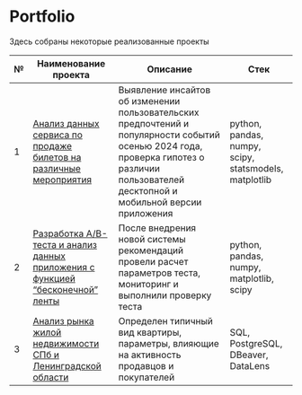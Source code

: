 # Portfolio

Здесь собраны некоторые реализованные проекты

| №  | Наименование проекта                                                                                                                                     | Описание                                                                                                                                                      | Стек                                             |
|----|----------------------------------------------------------------------------------------------------------------------------------------------------------|---------------------------------------------------------------------------------------------------------------------------------------------------------------|--------------------------------------------------|
| 1  | [Анализ данных сервиса по продаже билетов на различные мероприятия](https://github.com/VladaMorozova/Practicum_projects/tree/main/Project_tickets)                                                          | Выявление инсайтов об изменении пользовательских предпочтений и популярности событий осенью 2024 года, проверка гипотез о различии пользователей десктопной и мобильной версии приложения | python, pandas, numpy, scipy, statsmodels, matplotlib |
| 2  | [Разработка А/В-теста и анализ данных приложения с функцией “бесконечной” ленты](https://github.com/VladaMorozova/Practicum_projects/tree/main/Project_app_tape)                                                                      | После внедрения новой системы рекомендаций провели расчет параметров теста, мониторинг и выполнили проверку теста                                           | python, pandas, numpy, matplotlib, scipy         |
| 3  | [Анализ рынка жилой недвижимости СПб и Ленинградской области](https://github.com/VladaMorozova/Practicum_projects/tree/main/Project_flats)                                                                                        | Определен типичный вид квартиры, параметры, влияющие на активность продавцов и покупателей                                                                   | SQL, PostgreSQL, DBeaver, DataLens               |
